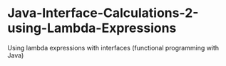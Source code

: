 # Java-Interface-Calculations-2-using-Lambda-Expressions
Using lambda expressions with interfaces (functional programming with Java)

